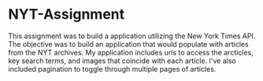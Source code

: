 # NYT-Assignment

This assignment was to build a application utilizing the New York Times API. The objective was to build an application that would populate with articles from the NYT archives. My application includes urls to access the arcticles, key search terms, and images that coincide with each article. I've also included pagination to toggle through multiple pages of articles.
